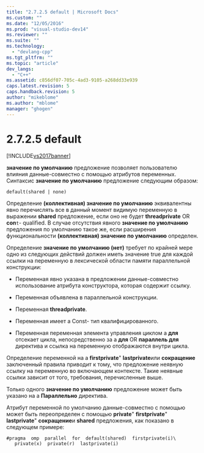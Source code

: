 ```yaml
---
title: "2.7.2.5 default | Microsoft Docs"
ms.custom: ""
ms.date: "12/05/2016"
ms.prod: "visual-studio-dev14"
ms.reviewer: ""
ms.suite: ""
ms.technology: 
  - "devlang-cpp"
ms.tgt_pltfrm: ""
ms.topic: "article"
dev_langs: 
  - "C++"
ms.assetid: c856df07-705c-4ad3-9105-a268dd33e939
caps.latest.revision: 5
caps.handback.revision: 5
author: "mikeblome"
ms.author: "mblome"
manager: "ghogen"
---
```

# 2.7.2.5 default
[!INCLUDE[vs2017banner](../../assembler/inline/includes/vs2017banner.md)]

**значение по умолчанию** предложение позволяет пользователю влияния данные\-совместно с помощью атрибутов переменных.  Синтаксис  **значение по умолчанию** предложение следующим образом:  
  
```  
default(shared | none)  
```  
  
 Определение **\(коллективная\) значение по умолчанию** эквивалентны явно перечислять все в данный момент видимую переменную в выражении  **shared** предложение, если оно не будет  **threadprivate** OR  **con**`t`\- qualified.  В случае отсутствия явного **значение по умолчанию** предложения по умолчанию такое же, если расширения функциональности  **\(коллективная\) значение по умолчанию** определен.  
  
 Определение **значение по умолчанию \(нет\)** требует по крайней мере одно из следующих действий должен иметь значение true для каждой ссылки на переменную в лексической области памяти параллельной конструкции:  
  
-   Переменная явно указана в предложении данные\-совместно использование атрибута конструктора, которая содержит ссылку.  
  
-   Переменная объявлена в параллельной конструкции.  
  
-   Переменная **threadprivate**.  
  
-   Переменная имеет a Const\- тип квалифицированного.  
  
-   Переменная переменная элемента управления циклом a **для** отсекает цикла, непосредственно за a  **для** OR  **параллель для** директива и ссылка на переменную отображаются внутри цикла.  
  
 Определение переменной на a **firstprivate**"  **lastprivate**или  **сокращение** заключенный правила приводит к тому, что предложение неявную ссылку на переменную во включающем контексте.  Такие неявные ссылки зависит от того, требования, перечисленные выше.  
  
 Только одного **значение по умолчанию** предложение может быть указано на a  **Параллельно** директива.  
  
 Атрибут переменной по умолчанию данные\-совместно с помощью может быть переопределен с помощью **private**"  **firstprivate**"  **lastprivate**"  **сокращение**и  **shared** предложения, как показано в следующем примере:  
  
```  
#pragma  omp  parallel  for  default(shared)  firstprivate(i)\  
   private(x)  private(r)  lastprivate(i)  
```